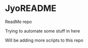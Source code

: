 # JyoREADME
ReadMe repo

Trying to automate some stuff in here

Will be adding more scripts to this repo
